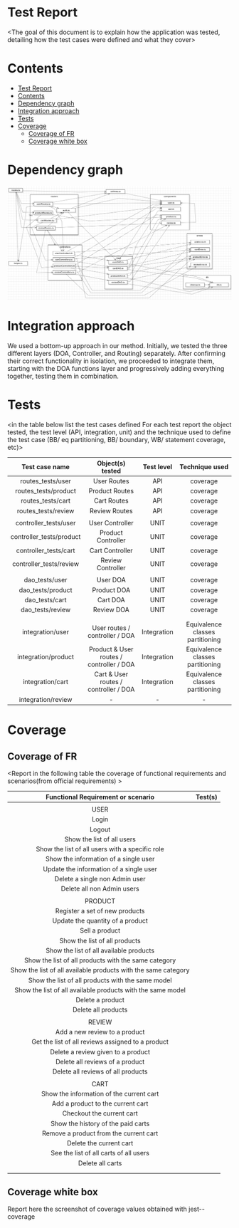 # Test Report

<The goal of this document is to explain how the application was tested, detailing how the test cases were defined and what they cover>

# Contents

- [Test Report](#test-report)
- [Contents](#contents)
- [Dependency graph](#dependency-graph)
- [Integration approach](#integration-approach)
- [Tests](#tests)
- [Coverage](#coverage)
  - [Coverage of FR](#coverage-of-fr)
  - [Coverage white box](#coverage-white-box)

# Dependency graph

![Dependency graph](./diagrams/test/dependency_graph.png)

# Integration approach

We used a bottom-up approach in our method. Initially, we tested the three different layers (DOA, Controller, and Routing) separately. After confirming their correct functionality in isolation, we proceeded to integrate them, starting with the DOA functions layer and progressively adding everything together, testing them in combination.


# Tests

<in the table below list the test cases defined For each test report the object tested, the test level (API, integration, unit) and the technique used to define the test case (BB/ eq partitioning, BB/ boundary, WB/ statement coverage, etc)> <split the table if needed>

|   Test case name    |           Object(s) tested           | Test level  |          Technique used          |
| :-----------------: | :----------------------------------: | :---------: | :------------------------------: |
|     routes_tests/user     |             User Routes              |     API     |             coverage             |
|   routes_tests/product    |            Product Routes            |     API     |             coverage             |
|     routes_tests/cart     |             Cart Routes              |     API     |             coverage             |
|    routes_tests/review    |            Review Routes             |     API     |             coverage             |
|                     |                                      |             |                                  |
|   controller_tests/user   |           User Controller            |    UNIT     |             coverage             |
| controller_tests/product  |          Product Controller          |    UNIT     |             coverage             |
|   controller_tests/cart   |           Cart Controller            |    UNIT     |             coverage             |
|  controller_tests/review  |          Review Controller           |    UNIT     |             coverage             |
|                     |                                      |             |                                  |
|     dao_tests/user      |               User DOA               |    UNIT     |             coverage             |
|     dao_tests/product      |             Product DOA              |    UNIT     |             coverage             |
|     dao_tests/cart      |               Cart DOA               |    UNIT     |             coverage             |
|     dao_tests/review      |              Review DOA              |    UNIT     |             coverage             |
|                     |                                      |             |                                  |
|                     |                                      |             |                                  |
|  integration/user   |      User routes / controller / DOA      | Integration | Equivalence classes partitioning |
| integration/product | Product & User routes / controller / DOA | Integration | Equivalence classes partitioning |
|  integration/cart   |  Cart & User routes / controller / DOA   | Integration | Equivalence classes partitioning |
| integration/review  | -  | - | - |

# Coverage

## Coverage of FR

<Report in the following table the coverage of functional requirements and scenarios(from official requirements) >


|               Functional Requirement or scenario               | Test(s) |
| :------------------------------------------------------------: | :-----: |
|                                                                |         |
|                             USER                               |         |
|                             Login                              |         |
|                             Logout                             |         |
|                   Show the list of all users                   |         |
|        Show the list of all users with a specific role         |         |
|             Show the information of a single user              |         |
|            Update the information of a single user             |         |
|                 Delete a single non Admin user                 |         |
|                   Delete all non Admin users                   |         |
|                                                                |         |
|                          PRODUCT                               |         |
|                 Register a set of new products                 |         |
|                Update the quantity of a product                |         |
|                         Sell a product                         |         |
|                 Show the list of all products                  |         |
|            Show the list of all available products             |         |
|      Show the list of all products with the same category      |         |
| Show the list of all available products with the same category |         |
|       Show the list of all products with the same model        |         |
|  Show the list of all available products with the same model   |         |
|                        Delete a product                        |         |
|                      Delete all products                       |         |
|                                                                |         |
|                           REVIEW                               |         |
|                 Add a new review to a product                  |         |
|       Get the list of all reviews assigned to a product        |         |
|               Delete a review given to a product               |         |
|                Delete all reviews of a product                 |         |
|               Delete all reviews of all products               |         |
|                                                                |         |
|                             CART                               |         |
|            Show the information of the current cart            |         |
|               Add a product to the current cart                |         |
|                   Checkout the current cart                    |         |
|               Show the history of the paid carts               |         |
|             Remove a product from the current cart             |         |
|                    Delete the current cart                     |         |
|             See the list of all carts of all users             |         |
|                        Delete all carts                        |         |
|                                                                |         |
|                                                                |         |

## Coverage white box

Report here the screenshot of coverage values obtained with jest-- coverage
